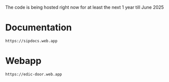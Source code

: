 The code is being hosted right now for at least the next 1 year till June 2025

# Documentation
`https://sipdocs.web.app`

# Webapp
`https://edic-door.web.app`
